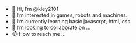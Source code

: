 - 👋 Hi, I’m @kley2101
- 👀 I’m interested in games, robots and machines.
- 🌱 I’m currently learning basic javascrpt, html, css
- 💞️ I’m looking to collaborate on ...
- 📫 How to reach me ...

<!---
kley2101/kley2101 is a ✨ special ✨ repository because its `README.md` (this file) appears on your GitHub profile.
You can click the Preview link to take a look at your changes.
--->
